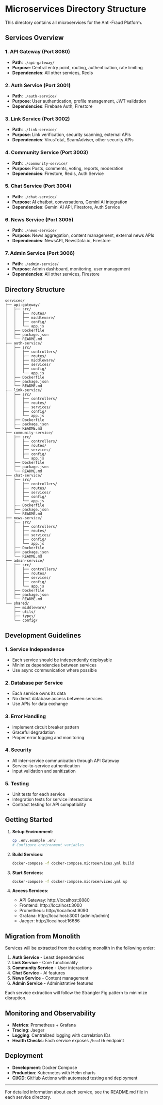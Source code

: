 # Microservices Directory Structure

This directory contains all microservices for the Anti-Fraud Platform.

## Services Overview

### 1. API Gateway (Port 8080)
- **Path**: `./api-gateway/`
- **Purpose**: Central entry point, routing, authentication, rate limiting
- **Dependencies**: All other services, Redis

### 2. Auth Service (Port 3001)
- **Path**: `./auth-service/`
- **Purpose**: User authentication, profile management, JWT validation
- **Dependencies**: Firebase Auth, Firestore

### 3. Link Service (Port 3002)
- **Path**: `./link-service/`
- **Purpose**: Link verification, security scanning, external APIs
- **Dependencies**: VirusTotal, ScamAdviser, other security APIs

### 4. Community Service (Port 3003)
- **Path**: `./community-service/`
- **Purpose**: Posts, comments, voting, reports, moderation
- **Dependencies**: Firestore, Redis, Auth Service

### 5. Chat Service (Port 3004)
- **Path**: `./chat-service/`
- **Purpose**: AI chatbot, conversations, Gemini AI integration
- **Dependencies**: Gemini AI API, Firestore, Auth Service

### 6. News Service (Port 3005)
- **Path**: `./news-service/`
- **Purpose**: News aggregation, content management, external news APIs
- **Dependencies**: NewsAPI, NewsData.io, Firestore

### 7. Admin Service (Port 3006)
- **Path**: `./admin-service/`
- **Purpose**: Admin dashboard, monitoring, user management
- **Dependencies**: All other services, Firestore

## Directory Structure

```
services/
├── api-gateway/
│   ├── src/
│   │   ├── routes/
│   │   ├── middleware/
│   │   ├── config/
│   │   └── app.js
│   ├── Dockerfile
│   ├── package.json
│   └── README.md
├── auth-service/
│   ├── src/
│   │   ├── controllers/
│   │   ├── routes/
│   │   ├── middleware/
│   │   ├── services/
│   │   ├── config/
│   │   └── app.js
│   ├── Dockerfile
│   ├── package.json
│   └── README.md
├── link-service/
│   ├── src/
│   │   ├── controllers/
│   │   ├── routes/
│   │   ├── services/
│   │   ├── config/
│   │   └── app.js
│   ├── Dockerfile
│   ├── package.json
│   └── README.md
├── community-service/
│   ├── src/
│   │   ├── controllers/
│   │   ├── routes/
│   │   ├── services/
│   │   ├── config/
│   │   └── app.js
│   ├── Dockerfile
│   ├── package.json
│   └── README.md
├── chat-service/
│   ├── src/
│   │   ├── controllers/
│   │   ├── routes/
│   │   ├── services/
│   │   ├── config/
│   │   └── app.js
│   ├── Dockerfile
│   ├── package.json
│   └── README.md
├── news-service/
│   ├── src/
│   │   ├── controllers/
│   │   ├── routes/
│   │   ├── services/
│   │   ├── config/
│   │   └── app.js
│   ├── Dockerfile
│   ├── package.json
│   └── README.md
├── admin-service/
│   ├── src/
│   │   ├── controllers/
│   │   ├── routes/
│   │   ├── services/
│   │   ├── config/
│   │   └── app.js
│   ├── Dockerfile
│   ├── package.json
│   └── README.md
└── shared/
    ├── middleware/
    ├── utils/
    ├── types/
    └── config/
```

## Development Guidelines

### 1. Service Independence
- Each service should be independently deployable
- Minimize dependencies between services
- Use async communication where possible

### 2. Database per Service
- Each service owns its data
- No direct database access between services
- Use APIs for data exchange

### 3. Error Handling
- Implement circuit breaker pattern
- Graceful degradation
- Proper error logging and monitoring

### 4. Security
- All inter-service communication through API Gateway
- Service-to-service authentication
- Input validation and sanitization

### 5. Testing
- Unit tests for each service
- Integration tests for service interactions
- Contract testing for API compatibility

## Getting Started

1. **Setup Environment**:
   ```bash
   cp .env.example .env
   # Configure environment variables
   ```

2. **Build Services**:
   ```bash
   docker-compose -f docker-compose.microservices.yml build
   ```

3. **Start Services**:
   ```bash
   docker-compose -f docker-compose.microservices.yml up
   ```

4. **Access Services**:
   - API Gateway: http://localhost:8080
   - Frontend: http://localhost:3000
   - Prometheus: http://localhost:9090
   - Grafana: http://localhost:3001 (admin/admin)
   - Jaeger: http://localhost:16686

## Migration from Monolith

Services will be extracted from the existing monolith in the following order:

1. **Auth Service** - Least dependencies
2. **Link Service** - Core functionality
3. **Community Service** - User interactions
4. **Chat Service** - AI features
5. **News Service** - Content management
6. **Admin Service** - Administrative features

Each service extraction will follow the Strangler Fig pattern to minimize disruption.

## Monitoring and Observability

- **Metrics**: Prometheus + Grafana
- **Tracing**: Jaeger
- **Logging**: Centralized logging with correlation IDs
- **Health Checks**: Each service exposes `/health` endpoint

## Deployment

- **Development**: Docker Compose
- **Production**: Kubernetes with Helm charts
- **CI/CD**: GitHub Actions with automated testing and deployment

---

For detailed information about each service, see the README.md file in each service directory.
